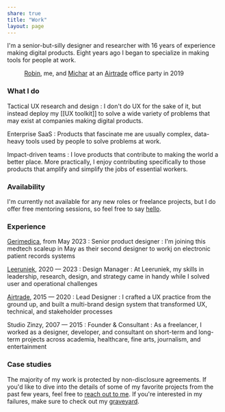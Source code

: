 ```yaml
---
share: true
title: "Work"
layout: page
---
```

I'm a senior-but-silly designer and researcher with 16 years of experience making digital products. Eight years ago I began to specialize in making tools for people at work.

<figure>
<img src="https://res.cloudinary.com/dbi2zounq/image/upload/v1673958111/me/zinzy-at-a-party_vrzlqr.jpg" alt="" />
<figcaption><a href="https://www.linkedin.com/in/robin-de-bruin-14b6025a/" target="_blank">Robin</a>, me, and <a href="https://www.linkedin.com/in/micharbreems/" target="_blank">Michar</a> at an <a href="https://www.airtrade.com/" target="_blank">Airtrade</a> office party in 2019</figcaption>
</figure>

### What I do

Tactical UX research and design
: I don't do UX for the sake of it, but instead deploy my [[UX toolkit]] to solve a wide variety of problems that may exist at companies making digital products.

Enterprise SaaS
: Products that fascinate me are usually complex, data-heavy tools used by people to solve problems at work.

Impact-driven teams
: I love products that contribute to making the world a better place. More practically, I enjoy contributing specifically to those products that amplify and simplify the jobs of essential workers.

### Availability
I'm currently not available for any new roles or freelance projects, but I do offer free mentoring sessions, so feel free to say [hello](/hello).

### Experience

[Gerimedica](https://gerimedica.nl), from May 2023
: Senior product designer
: I'm joining this medtech scaleup in May as their second designer to workj on electronic patient records systems

[Leeruniek](https://leeruniek.nl/), 2020 — 2023
: Design Manager
: At Leeruniek, my skills in leadership, research, design, and strategy came in handy while I solved user and operational challenges

[Airtrade](https://airtrade.com), 2015 — 2020
: Lead Designer
: I crafted a UX practice from the ground up, and built a multi-brand design system that transformed UX, technical, and stakeholder processes

Studio Zinzy, 2007 — 2015
: Founder & Consultant
: As a freelancer, I worked as a designer, developer, and consultant on short-term and long-term projects across academia, healthcare, fine arts, journalism, and entertainment

### Case studies
The majority of my work is protected by non-disclosure agreements. If you'd like to dive into the details of some of my favorite projects from the past few years, feel free to [reach out to me](/hello). If you're interested in my failures, make sure to check out my [graveyard](/graveyard).
